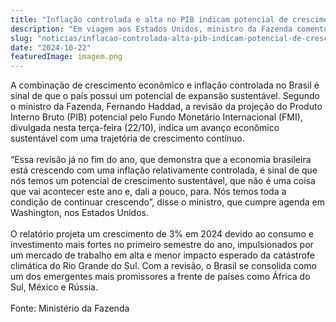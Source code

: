 ```yaml
---
title: "Inflação controlada e alta no PIB indicam potencial de crescimento sustentável do Brasil, afirma Haddad"
description: "Em viagem aos Estados Unidos, ministro da Fazenda comentou a nova projeção do FMI para a economia brasileira: “Temos toda a condição de continuar crescendo”"
slug: "noticias/inflacao-controlada-alta-pib-indicam-potencial-de-crescimento-sustentavel-do-brasil-afirma-haddad"
date: "2024-10-22"
featuredImage: imagem.png
---
```


A combinação de crescimento econômico e inflação controlada no Brasil é sinal de que o país possui um potencial de expansão sustentável. Segundo o ministro da Fazenda, Fernando Haddad, a revisão da projeção do Produto Interno Bruto (PIB) potencial pelo Fundo Monetário Internacional (FMI), divulgada nesta terça-feira (22/10), indica um avanço econômico sustentável com uma trajetória de crescimento contínuo.  
<br/>
“Essa revisão já no fim do ano, que demonstra que a economia brasileira está crescendo com uma inflação relativamente controlada, é sinal de que nós temos um potencial de crescimento sustentável, que não é uma coisa que vai acontecer este ano e, dali a pouco, para. Nós temos toda a condição de continuar crescendo”, disse o ministro, que cumpre agenda em Washington, nos Estados Unidos.  
<br/>
O relatório projeta um crescimento de 3% em 2024 devido ao consumo e investimento mais fortes no primeiro semestre do ano, impulsionados por um mercado de trabalho em alta e menor impacto esperado da catástrofe climática do Rio Grande do Sul. Com a revisão, o Brasil se consolida como um dos emergentes mais promissores a frente de países como África do Sul, México e Rússia.  
<br/>
Fonte: Ministério da Fazenda